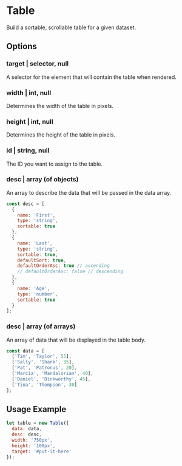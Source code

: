# Table
Build a sortable, scrollable table for a given dataset.

## Options
### target | selector, null
A selector for the element that will contain the table when rendered.

### width | int, null
Determines the width of the table in pixels.

### height | int, null
Determines the height of the table in pixels.

### id | string, null
The ID you want to assign to the table.

### desc | array (of objects)
An array to describe the data that will be passed in the data array.

```javascript
const desc = [
  {
    name: 'First',
    type: 'string',
    sortable: true
  },
  {
    name: 'Last',
    type: 'string',
    sortable: true,
    defaultSort: true,
    defaultOrderAsc: true // ascending
    // defaultOrderAsc: false // descending
  },
  {
    name: 'Age',
    type: 'number',
    sortable: true
  }
];
```

### desc | array (of arrays)
An array of data that will be displayed in the table body.

```javascript
const data = [
  ['Tim', 'Taylor', 55],
  ['Sally', 'Shank', 35],
  ['Pat', 'Patronus', 20],
  ['Marcia', 'Mandalorian', 40],
  ['Daniel', 'Dinkworthy', 45],
  ['Tina', 'Thompson', 30]
];
```

## Usage Example
```javascript
let table = new Table({
  data: data,
  desc: desc,
  width: '750px',
  height: '100px',
  target: '#put-it-here'
});
```
